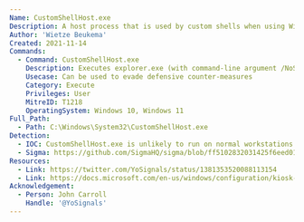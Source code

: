```yaml
---
Name: CustomShellHost.exe
Description: A host process that is used by custom shells when using Windows in Kiosk mode.
Author: 'Wietze Beukema'
Created: 2021-11-14
Commands:
  - Command: CustomShellHost.exe
    Description: Executes explorer.exe (with command-line argument /NoShellRegistrationCheck) if present in the current working folder.
    Usecase: Can be used to evade defensive counter-measures
    Category: Execute
    Privileges: User
    MitreID: T1218
    OperatingSystem: Windows 10, Windows 11
Full_Path:
  - Path: C:\Windows\System32\CustomShellHost.exe
Detection:
  - IOC: CustomShellHost.exe is unlikely to run on normal workstations
  - Sigma: https://github.com/SigmaHQ/sigma/blob/ff5102832031425f6eed011dd3a2e62653008c94/rules/windows/process_creation/proc_creation_win_lolbin_customshellhost.yml
Resources:
  - Link: https://twitter.com/YoSignals/status/1381353520088113154
  - Link: https://docs.microsoft.com/en-us/windows/configuration/kiosk-shelllauncher
Acknowledgement:
  - Person: John Carroll
    Handle: '@YoSignals'
---
```

